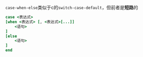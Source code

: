 `case-when-else`类似于c的`switch-case-default`，但前者是**短路**的

```ruby
case <表达式>
[when <表达式> [, <表达式>[...]]
	<语句>
]
[else
	<语句>
]
end
```